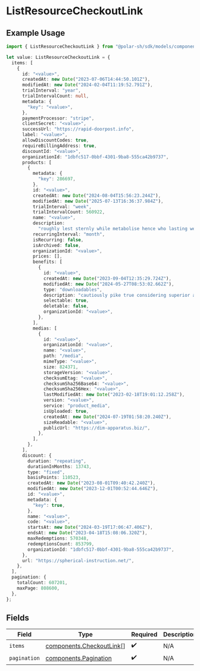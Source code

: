 # ListResourceCheckoutLink

## Example Usage

```typescript
import { ListResourceCheckoutLink } from "@polar-sh/sdk/models/components/listresourcecheckoutlink.js";

let value: ListResourceCheckoutLink = {
  items: [
    {
      id: "<value>",
      createdAt: new Date("2023-07-06T14:44:50.101Z"),
      modifiedAt: new Date("2024-02-04T11:19:52.791Z"),
      trialInterval: "year",
      trialIntervalCount: null,
      metadata: {
        "key": "<value>",
      },
      paymentProcessor: "stripe",
      clientSecret: "<value>",
      successUrl: "https://rapid-doorpost.info",
      label: "<value>",
      allowDiscountCodes: true,
      requireBillingAddress: true,
      discountId: "<value>",
      organizationId: "1dbfc517-0bbf-4301-9ba8-555ca42b9737",
      products: [
        {
          metadata: {
            "key": 286697,
          },
          id: "<value>",
          createdAt: new Date("2024-08-04T15:56:23.244Z"),
          modifiedAt: new Date("2025-07-13T16:36:37.984Z"),
          trialInterval: "week",
          trialIntervalCount: 560922,
          name: "<value>",
          description:
            "roughly lest sternly while metabolise hence who lasting wee spherical",
          recurringInterval: "month",
          isRecurring: false,
          isArchived: false,
          organizationId: "<value>",
          prices: [],
          benefits: [
            {
              id: "<value>",
              createdAt: new Date("2023-09-04T12:35:29.724Z"),
              modifiedAt: new Date("2024-05-27T08:53:02.662Z"),
              type: "downloadables",
              description: "cautiously pike true considering superior about",
              selectable: true,
              deletable: false,
              organizationId: "<value>",
            },
          ],
          medias: [
            {
              id: "<value>",
              organizationId: "<value>",
              name: "<value>",
              path: "/media",
              mimeType: "<value>",
              size: 824371,
              storageVersion: "<value>",
              checksumEtag: "<value>",
              checksumSha256Base64: "<value>",
              checksumSha256Hex: "<value>",
              lastModifiedAt: new Date("2023-02-18T19:01:12.258Z"),
              version: "<value>",
              service: "product_media",
              isUploaded: true,
              createdAt: new Date("2024-07-19T01:58:20.240Z"),
              sizeReadable: "<value>",
              publicUrl: "https://dim-apparatus.biz/",
            },
          ],
        },
      ],
      discount: {
        duration: "repeating",
        durationInMonths: 13743,
        type: "fixed",
        basisPoints: 110523,
        createdAt: new Date("2023-08-01T09:40:42.240Z"),
        modifiedAt: new Date("2023-12-01T00:52:44.646Z"),
        id: "<value>",
        metadata: {
          "key": true,
        },
        name: "<value>",
        code: "<value>",
        startsAt: new Date("2024-03-19T17:06:47.406Z"),
        endsAt: new Date("2023-04-18T15:08:06.320Z"),
        maxRedemptions: 570348,
        redemptionsCount: 853799,
        organizationId: "1dbfc517-0bbf-4301-9ba8-555ca42b9737",
      },
      url: "https://spherical-instruction.net/",
    },
  ],
  pagination: {
    totalCount: 607201,
    maxPage: 808600,
  },
};
```

## Fields

| Field                                                                | Type                                                                 | Required                                                             | Description                                                          |
| -------------------------------------------------------------------- | -------------------------------------------------------------------- | -------------------------------------------------------------------- | -------------------------------------------------------------------- |
| `items`                                                              | [components.CheckoutLink](../../models/components/checkoutlink.md)[] | :heavy_check_mark:                                                   | N/A                                                                  |
| `pagination`                                                         | [components.Pagination](../../models/components/pagination.md)       | :heavy_check_mark:                                                   | N/A                                                                  |